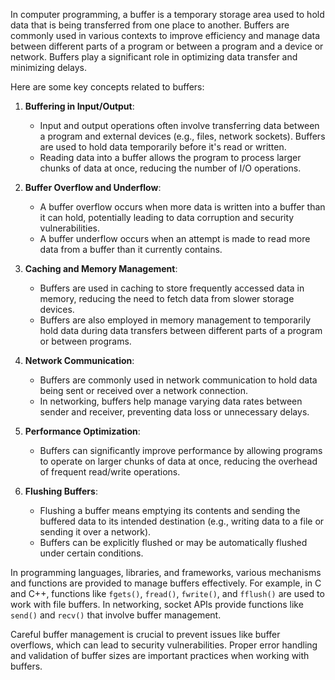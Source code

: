 In computer programming, a buffer is a temporary storage area used to hold data that is being transferred from one place to another. Buffers are commonly used in various contexts to improve efficiency and manage data between different parts of a program or between a program and a device or network. Buffers play a significant role in optimizing data transfer and minimizing delays.

Here are some key concepts related to buffers:

1. **Buffering in Input/Output**:
   - Input and output operations often involve transferring data between a program and external devices (e.g., files, network sockets). Buffers are used to hold data temporarily before it's read or written.
   - Reading data into a buffer allows the program to process larger chunks of data at once, reducing the number of I/O operations.

2. **Buffer Overflow and Underflow**:
   - A buffer overflow occurs when more data is written into a buffer than it can hold, potentially leading to data corruption and security vulnerabilities.
   - A buffer underflow occurs when an attempt is made to read more data from a buffer than it currently contains.

3. **Caching and Memory Management**:
   - Buffers are used in caching to store frequently accessed data in memory, reducing the need to fetch data from slower storage devices.
   - Buffers are also employed in memory management to temporarily hold data during data transfers between different parts of a program or between programs.

4. **Network Communication**:
   - Buffers are commonly used in network communication to hold data being sent or received over a network connection.
   - In networking, buffers help manage varying data rates between sender and receiver, preventing data loss or unnecessary delays.

5. **Performance Optimization**:
   - Buffers can significantly improve performance by allowing programs to operate on larger chunks of data at once, reducing the overhead of frequent read/write operations.

6. **Flushing Buffers**:
   - Flushing a buffer means emptying its contents and sending the buffered data to its intended destination (e.g., writing data to a file or sending it over a network).
   - Buffers can be explicitly flushed or may be automatically flushed under certain conditions.

In programming languages, libraries, and frameworks, various mechanisms and functions are provided to manage buffers effectively. For example, in C and C++, functions like `fgets()`, `fread()`, `fwrite()`, and `fflush()` are used to work with file buffers. In networking, socket APIs provide functions like `send()` and `recv()` that involve buffer management.

Careful buffer management is crucial to prevent issues like buffer overflows, which can lead to security vulnerabilities. Proper error handling and validation of buffer sizes are important practices when working with buffers.